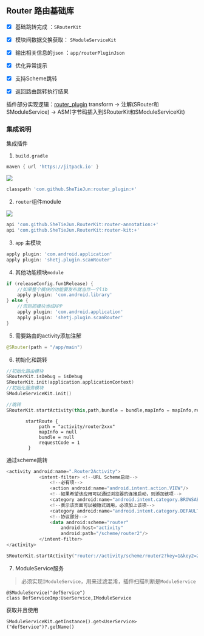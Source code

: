 ## Router 路由基础库

- [X] 基础跳转完成 ：`SRouterKit`
- [X] 模块间数据交换获取： `SModuleServiceKit`
- [X] 输出相关信息的`json` ：`app/routerPluginJson`
- [X] 优化异常提示
- [X] 支持Scheme跳转
- [X] 返回路由跳转执行结果


插件部分实现逻辑：[router_plugin](https://github.com/SheTieJun/router_plugin)
transform -> 注解(SRouter和SModuleService) -> ASM(字节码插入到SRouterKit和SModuleServiceKit)

### 集成说明
集成插件
1. `build.gradle`
```groovy
maven { url 'https://jitpack.io' }
```

[![](https://jitpack.io/v/SheTieJun/router_plugin.svg)](https://jitpack.io/#SheTieJun/router_plugin)

```groovy
classpath 'com.github.SheTieJun:router_plugin:+'
```

2. `router`组件module

[![](https://jitpack.io/v/SheTieJun/RouterKit.svg)](https://jitpack.io/#SheTieJun/RouterKit)

```groovy
api 'com.github.SheTieJun.RouterKit:router-annotation:+'
api 'com.github.SheTieJun.RouterKit:router-kit:+'
```


3. `app` 主模块

```groovy
apply plugin: 'com.android.application'
apply plugin: 'shetj.plugin.scanRouter'
```

4. 其他功能模块`module`
```groovy
if (releaseConfig.fun1Release) {
    //如果整个模块的功能要发布就当作一个lib
    apply plugin: 'com.android.library'
} else {
    //否则把模块当成APP
    apply plugin: 'com.android.application'
    apply plugin: 'shetj.plugin.scanRouter'
}
```

5. 需要路由的activity添加注解
```kotlin
@SRouter(path = "/app/main")
```

6. 初始化和跳转

```kotlin
//初始化路由模块 
SRouterKit.isDebug = isDebug
SRouterKit.init(application.applicationContext)
//初始化服务模块 
SModuleServiceKit.init()
```

```kotlin
//跳转
SRouterKit.startActivity(this,path,bundle = bundle,mapInfo = mapInfo,requestCode = requestCode)
```
```
       startRoute {
            path = "activity/router2xxx"
            mapInfo = null
            bundle = null
            requestCode = 1
        }
```
通过scheme跳转

```kotlin
<activity android:name=".Router2Activity">
            <intent-filter> <!--URL Scheme启动-->
                <!--必有项-->
                <action android:name="android.intent.action.VIEW"/>
                <!--如果希望该应用可以通过浏览器的连接启动，则添加该项-->
                <category android:name="android.intent.category.BROWSABLE"/>
                <!--表示该页面可以被隐式调用，必须加上该项-->
                <category android:name="android.intent.category.DEFAULT"/>
                <!--协议部分-->
                <data android:scheme="router"
                    android:host="activity"
                    android:path="/scheme/router2"/>
            </intent-filter>
</activity>
```
```kotlin
SRouterKit.startActivity("router://activity/scheme/router2?key=1&key2=2")
```

7. ModuleService服务

  > 必须实现`IModuleService`，用来过滤混淆，插件扫描判断是`ModuleService`
```
@SModuleService("defService")
class DefServiceImp:UserService,IModuleService
```
获取并且使用
```
SModuleServiceKit.getInstance().get<UserService>("defService")?.getName()
```